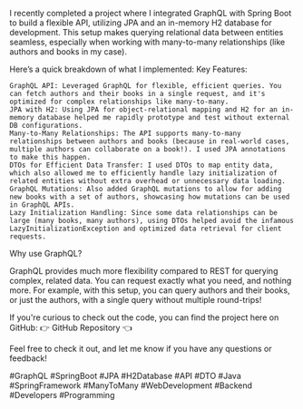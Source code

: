 I recently completed a project where I integrated GraphQL with Spring Boot to build a flexible API, utilizing JPA and an in-memory H2 database for development. This setup makes querying relational data between entities seamless, especially when working with many-to-many relationships (like authors and books in my case).

Here’s a quick breakdown of what I implemented:
Key Features:

    GraphQL API: Leveraged GraphQL for flexible, efficient queries. You can fetch authors and their books in a single request, and it's optimized for complex relationships like many-to-many.
    JPA with H2: Using JPA for object-relational mapping and H2 for an in-memory database helped me rapidly prototype and test without external DB configurations.
    Many-to-Many Relationships: The API supports many-to-many relationships between authors and books (because in real-world cases, multiple authors can collaborate on a book!). I used JPA annotations to make this happen.
    DTOs for Efficient Data Transfer: I used DTOs to map entity data, which also allowed me to efficiently handle lazy initialization of related entities without extra overhead or unnecessary data loading.
    GraphQL Mutations: Also added GraphQL mutations to allow for adding new books with a set of authors, showcasing how mutations can be used in GraphQL APIs.
    Lazy Initialization Handling: Since some data relationships can be large (many books, many authors), using DTOs helped avoid the infamous LazyInitializationException and optimized data retrieval for client requests.

Why use GraphQL?

GraphQL provides much more flexibility compared to REST for querying complex, related data. You can request exactly what you need, and nothing more. For example, with this setup, you can query authors and their books, or just the authors, with a single query without multiple round-trips!

If you're curious to check out the code, you can find the project here on GitHub:
👉 GitHub Repository 👈

Feel free to check it out, and let me know if you have any questions or feedback!

#GraphQL #SpringBoot #JPA #H2Database #API #DTO #Java #SpringFramework #ManyToMany #WebDevelopment #Backend #Developers #Programming
